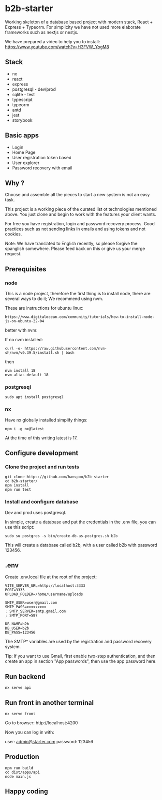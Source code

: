 # b2b-starter

Working skeleton of a database based project with modern stack, React + Express + Typeorm.
For simplicity we have not used more elaborate frameworks such as nextjs or nestjs.

We have prepared a video to help you to install:
https://www.youtube.com/watch?v=H3FVW_YogM8

## Stack

- nx
- react
- express
- postgresql - dev/prod
- sqlite - test
- typescript
- typeorm
- antd
- jest
- storybook

## Basic apps

- Login
- Home Page
- User registration token based
- User explorer
- Password recovery with email


## Why ?

Choose and assemble all the pieces to start a new system is not an easy task.

This project is a working piece of the curated list ot technologies mentioned above. You just clone and begin
to work with the features your client wants.

For free you have registration, login and password recovery process. Good practices such as not sending links in emails and using tokens and not cookies.

Note: We have translated to English recently, so please forgive the spanglish somewhere. Please feed back on this or give us your merge request.

## Prerequisites

### node

This is a node project, therefore the first thing is to install node, there are several ways to do it; We recommend using nvm.

These are instructions for ubuntu linux:

```
https://www.digitalocean.com/community/tutorials/how-to-install-node-js-on-ubuntu-22-04
```

better with nvm:

If no nvm installed:

`curl -o- https://raw.githubusercontent.com/nvm-sh/nvm/v0.39.5/install.sh | bash`

then

```
nvm install 18
nvm alias default 18
```

### postgresql

```
sudo apt install postgresql
```

### nx

Have nx globally installed simplify things:

```
npm i -g nx@latest
```

At the time of this writing latest is 17.

## Configure development

### Clone the project and run tests

```
git clone https://github.com/hanspoo/b2b-starter
cd b2b-starter/
npm install
npm run test
```

### Install and configure database

Dev and prod uses postgresql.

In simple, create a database and put the credentials in the .env file, you can use this script:

```
sudo su postgres -s bin/create-db-as-postgres.sh b2b
```

This will create a database called b2b, with a user called b2b with password 123456.

## .env

Create .env.local file at the root of the project:

```
VITE_SERVER_URL=http://localhost:3333
PORT=3333
UPLOAD_FOLDER=/home/username/uploads

SMTP_USER=user@gmail.com
SMTP_PASS=xxxxxxxxx
; SMTP_SERVER=smtp.gmail.com
; SMTP_PORT=587

DB_NAME=b2b
DB_USER=b2b
DB_PASS=123456
```

The SMTP\* variables are used by the registration and password recovery system.

Tip: If you want to use Gmail, first enable two-step authentication, and then create
an app in section "App passwords", then use the app password here.

## Run backend

```
nx serve api
```

## Run front in another terminal

```
nx serve front
```

Go to browser:
http://localhost:4200

Now you can log in with:

user:
admin@starter.com
password:
123456

## Production

```
npm run build
cd dist/apps/api
node main.js
```

## Happy coding
